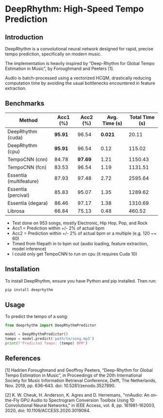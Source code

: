 # DeepRhythm: High-Speed Tempo Prediction

## Introduction
DeepRhythm is a convolutional neural network designed for rapid, precise tempo prediction, specifically on modern music.

The implementation is heavily inspired by “Deep-Rhythm for Global Tempo Estimation in Music”, by Foroughmand and Peeters [1].

Audio is batch-processed using a vectorized HCQM, drastically reducing computation time by avoiding the usual bottlenecks encountered in feature extraction.

## Benchmarks

| Method                | Acc1 (%) | Acc2 (%) | Avg. Time (s) | Total Time (s) |
|-----------------------|------|------|-----------|------------|
| DeepRhythm (cuda)     | **95.91** | 96.54 | **0.021** | 20.11 |
| DeepRhythm (cpu)      | **95.91** | 96.54 | 0.12 | 115.02 |
| TempoCNN (cnn)        | 84.78 | **97.69** | 1.21 | 1150.43 |
| TempoCNN (fcn)        | 83.53 | 96.54 | 1.19 | 1131.51 |
| Essentia (multifeature) | 87.93 | 97.48 | 2.72 | 2595.64 |
| Essentia (percival)   | 85.83 | 95.07 | 1.35 | 1289.62 |
| Essentia (degara)     | 86.46 | 97.17 | 1.38 | 1310.69 |
| Librosa               | 66.84 | 75.13 | 0.48 | 460.52 |

- Test done on 953 songs, mostly Electronic, Hip Hop, Pop, and Rock
- Acc1 = Prediction within +/- 2% of actual bpm
- Acc2 = Prediction within +/- 2% of actual bpm or a multiple (e.g. 120 ~= 60)
- Timed from filepath in to bpm out (audio loading, feature extraction, model inference)
- I could only get TempoCNN to run on cpu (it requires Cuda 10)

## Installation
To install DeepRhythm, ensure you have Python and pip installed. Then run:
```bash
pip install deeprhythm
```

## Usage
To predict the tempo of a song:
```python
from deeprhythm import DeepRhythmPredictor

model = DeepRhythmPredictor()
tempo = model.predict('path/to/song.mp3')
print(f"Predicted Tempo: {tempo} BPM")
```

## References
[1] Hadrien Foroughmand and Geoffroy Peeters, “Deep-Rhythm for Global Tempo Estimation in Music”, in Proceedings of the 20th International Society for Music Information Retrieval Conference, Delft, The Netherlands, Nov. 2019, pp. 636–643. doi: 10.5281/zenodo.3527890.

[2] K. W. Cheuk, H. Anderson, K. Agres and D. Herremans, "nnAudio: An on-the-Fly GPU Audio to Spectrogram Conversion Toolbox Using 1D Convolutional Neural Networks," in IEEE Access, vol. 8, pp. 161981-162003, 2020, doi: 10.1109/ACCESS.2020.3019084.
